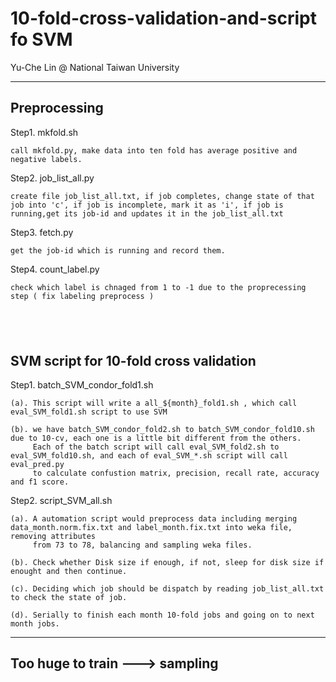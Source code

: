 # 10-fold-cross-validation-and-script fo SVM


Yu-Che Lin @ National Taiwan University


----------------------------------------
 Preprocessing
----------------------------------------

Step1. mkfold.sh
    
    call mkfold.py, make data into ten fold has average positive and negative labels.
    
Step2. job_list_all.py
    
    create file job_list_all.txt, if job completes, change state of that job into 'c', if job is incomplete, mark it as 'i', if job is   running,get its job-id and updates it in the job_list_all.txt

Step3. fetch.py
   
    get the job-id which is running and record them.
    
Step4. count_label.py
    
    check which label is chnaged from 1 to -1 due to the proprecessing step ( fix labeling preprocess )
    
    
------------------------------------------
 SVM script for 10-fold cross validation
------------------------------------------


Step1. batch_SVM_condor_fold1.sh 
    
    (a). This script will write a all_${month}_fold1.sh , which call eval_SVM_fold1.sh script to use SVM
    
    (b). we have batch_SVM_condor_fold2.sh to batch_SVM_condor_fold10.sh due to 10-cv, each one is a little bit different from the others.
         Each of the batch script will call eval_SVM_fold2.sh to eval_SVM_fold10.sh, and each of eval_SVM_*.sh script will call eval_pred.py
         to calculate confustion matrix, precision, recall rate, accuracy and f1 score.
Step2. script_SVM_all.sh
    
    (a). A automation script would preprocess data including merging data_month.norm.fix.txt and label_month.fix.txt into weka file, removing attributes
         from 73 to 78, balancing and sampling weka files.
    
    (b). Check whether Disk size if enough, if not, sleep for disk size if enought and then continue.
    
    (c). Deciding which job should be dispatch by reading job_list_all.txt to check the state of job.
    
    (d). Serially to finish each month 10-fold jobs and going on to next month jobs.



-----------------------------------------------
 Too huge to train ---> sampling 
-----------------------------------------------
